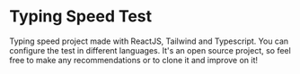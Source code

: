 # Typing Speed Test

Typing speed project made with ReactJS, Tailwind and Typescript. You can configure the test in different languages. It's an open source project, so feel free to make any recommendations or to clone it and improve on it!
